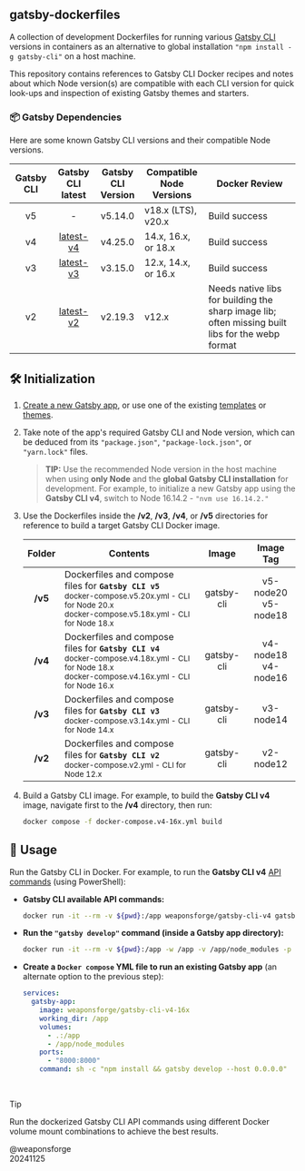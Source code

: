 ## gatsby-dockerfiles

A collection of development Dockerfiles for running various [Gatsby CLI](https://www.gatsbyjs.com/docs/reference/gatsby-cli/) versions in containers as an alternative to global installation `"npm install -g gatsby-cli"` on a host machine.

This repository contains references to Gatsby CLI Docker recipes and notes about which Node version(s) are compatible with each CLI version for quick look-ups and inspection of existing Gatsby themes and starters.

### 📦 Gatsby Dependencies

Here are some known Gatsby CLI versions and their compatible Node versions.

| Gatsby CLI | Gatsby CLI<br>latest | Gatsby CLI<br>Version | Compatible Node<br>Versions | Docker Review |
| :---: | :---: | :---: | --- | --- |
| v5 | - | v5.14.0 | v18.x (LTS), v20.x  | Build success |
| v4 | [latest-v4](https://www.npmjs.com/package/gatsby-cli/v/latest-v4) | v4.25.0 | 14.x, 16.x, or 18.x | Build success |
| v3 | [latest-v3](https://www.npmjs.com/package/gatsby-cli/v/latest-v3) | v3.15.0 | 12.x, 14.x, or 16.x | Build success |
| v2 | [latest-v2](https://www.npmjs.com/package/gatsby-cli/v/latest-v2) | v2.19.3 | v12.x | Needs native libs for building the sharp image lib; often missing built libs for the webp format |

## 🛠️ Initialization

1. [Create a new Gatsby app](https://www.gatsbyjs.com/docs/tutorial/getting-started/), or use one of the existing [templates](https://www.builtatlightspeed.com/category/gatsby) or [themes](https://jamstackthemes.dev/theme/#ssg=gatsby).

2. Take note of the app's required Gatsby CLI and Node version, which can be deduced from its `"package.json"`, `"package-lock.json"`, or `"yarn.lock"` files.
   > **TIP:** Use the recommended Node version in the host machine when using **only Node** and the **global Gatsby CLI installation** for development. For example, to initialize a new Gatsby app using the **Gatsby CLI v4**, switch to Node 16.14.2 - `"nvm use 16.14.2."`

3. Use the Dockerfiles inside the **/v2**, **/v3**, **/v4**, or **/v5** directories for reference to build a target Gatsby CLI Docker image.

   | Folder | Contents | Image | Image Tag |
   | :---: | --- | :---: | :---: |
   | **/v5** | Dockerfiles and compose files for **`Gatsby CLI v5`**<br><sub>docker-compose.v5.20x.yml - CLI for Node 20.x<br>docker-compose.v5.18x.yml - CLI for Node 18.x</sub> | gatsby-cli | v5-node20<br>v5-node18 |
   | **/v4** | Dockerfiles and compose files for **`Gatsby CLI v4`**<br><sub>docker-compose.v4.18x.yml - CLI for Node 18.x<br>docker-compose.v4.16x.yml - CLI for Node 16.x</sub> | gatsby-cli | v4-node18<br>v4-node16 |
   | **/v3** | Dockerfiles and compose files for **`Gatsby CLI v3`**<br><sub>docker-compose.v3.14x.yml - CLI for Node 14.x | gatsby-cli | v3-node14 |
   | **/v2** | Dockerfiles and compose files for **`Gatsby CLI v2`**<br><sub>docker-compose.v2.yml - CLI for Node 12.x | gatsby-cli | v2-node12 |

4. Build a Gatsby CLI image. For example, to build the **Gatsby CLI v4** image, navigate first to the **/v4** directory, then run:
   ```bash
   docker compose -f docker-compose.v4-16x.yml build
   ```

## 🚀 Usage

Run the Gatsby CLI in Docker. For example, to run the **Gatsby CLI v4** [API commands](https://www.gatsbyjs.com/docs/reference/gatsby-cli/#api-commands) (using PowerShell):

- **Gatsby CLI available API commands:**
   ```bash
   docker run -it --rm -v ${pwd}:/app weaponsforge/gatsby-cli-v4 gatsby <API_COMMAND>
   ```

- **Run the `"gatsby develop"` command (inside a Gatsby app directory):**
   ```bash
   docker run -it --rm -v ${pwd}:/app -w /app -v /app/node_modules -p 8000:8000 weaponsforge/gatsby-cli-v4-16x sh -c "npm install && gatsby develop -H 0.0.0.0 --verbose"
   ```

- **Create a `Docker compose` YML file to run an existing Gatsby app** (an alternate option to the previous step):<br>

   ```yaml
   services:
     gatsby-app:
       image: weaponsforge/gatsby-cli-v4-16x
       working_dir: /app
       volumes:
         - .:/app
         - /app/node_modules
       ports:
         - "8000:8000"
       command: sh -c "npm install && gatsby develop --host 0.0.0.0"
   ```
<br>

> [!TIP]
> Run the dockerized Gatsby CLI API commands using different Docker volume mount combinations to achieve the best results.

@weaponsforge<br>
20241125
